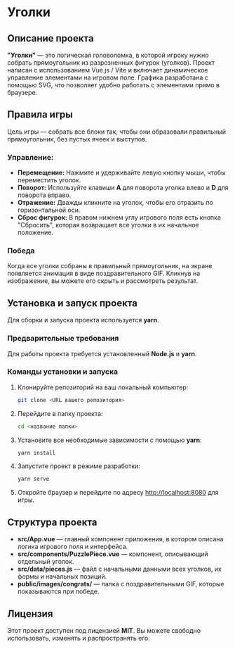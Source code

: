 # Уголки

## Описание проекта

**"Уголки"** — это логическая головоломка, в которой игроку нужно собрать прямоугольник из разрозненных фигурок (уголков). Проект написан с использованием Vue.js / Vite и включает динамическое управление элементами на игровом поле. Графика разработана с помощью SVG, что позволяет удобно работать с элементами прямо в браузере.

## Правила игры

Цель игры — собрать все блоки так, чтобы они образовали правильный прямоугольник, без пустых ячеек и выступов.

### Управление:
- **Перемещение:** Нажмите и удерживайте левую кнопку мыши, чтобы переместить уголок.
- **Поворот:** Используйте клавиши **A** для поворота уголка влево и **D** для поворота вправо.
- **Отражение:** Дважды кликните на уголок, чтобы его отразить по горизонтальной оси.
- **Сброс фигурок:** В правом нижнем углу игрового поля есть кнопка "Сбросить", которая возвращает все уголки в их начальное положение.

### Победа
Когда все уголки собраны в правильный прямоугольник, на экране появляется анимация в виде поздравительного GIF. Кликнув на изображение, вы можете его скрыть и рассмотреть результат.

## Установка и запуск проекта

Для сборки и запуска проекта используется **yarn**.

### Предварительные требования

Для работы проекта требуется установленный **Node.js** и **yarn**.

### Команды установки и запуска

1. Клонируйте репозиторий на ваш локальный компьютер:
   ```bash
   git clone <URL вашего репозитория>
   ```
2. Перейдите в папку проекта:
   ```bash
   cd <название папки>
   ```
3. Установите все необходимые зависимости с помощью **yarn**:
   ```bash
   yarn install
   ```
4. Запустите проект в режиме разработки:
   ```bash
   yarn serve
   ```
5. Откройте браузер и перейдите по адресу [http://localhost:8080](http://localhost:8080) для игры.

## Структура проекта

- **src/App.vue** — главный компонент приложения, в котором описана логика игрового поля и интерфейса.
- **src/components/PuzzlePiece.vue** — компонент, описывающий отдельный уголок.
- **src/data/pieces.js** — файл с начальными данными всех уголков, их формы и начальных позиций.
- **public/images/congrats/** — папка с поздравительными GIF, которые показываются при победе.

## Лицензия

Этот проект доступен под лицензией **MIT**. Вы можете свободно использовать, изменять и распространять его.
